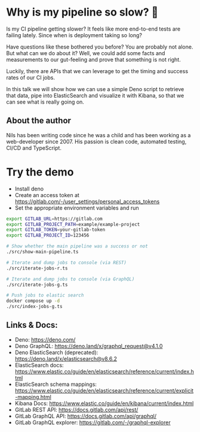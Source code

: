 # Why is my pipeline so slow? :snail:

Is my CI pipeline getting slower? It feels like more end-to-end tests are failing
lately. Since when is deployment taking so long?

Have questions like these bothered you before? You are probably not alone.
But what can we do about it? Well, we could add some facts and measurements
to our gut-feeling and prove that something is not right.

Luckily, there are APIs that we can leverage to get the timing and 
success rates of our CI jobs.

In this talk we will show how we can use a simple Deno script to retrieve that data,
pipe into ElasticSearch and visualize it with Kibana, so that we can see what is 
really going on.

## About the author

Nils has been writing code since he was a child and has been working as a web-developer since 2007.
His passion is clean code, automated testing, CI/CD and TypeScript.

# Try the demo

* Install deno
* Create an access token at https://gitlab.com/-/user_settings/personal_access_tokens
* Set the appropriate environment variables and run

```bash
export GITLAB_URL=https://gitlab.com
export GITLAB_PROJECT_PATH=example/example-project
export GITLAB_TOKEN=your-gitlab-token
export GITLAB_PROJECT_ID=123456

# Show whether the main pipeline was a success or not
./src/show-main-pipeline.ts 

# Iterate and dump jobs to console (via REST)
./src/iterate-jobs-r.ts

# Iterate and dump jobs to console (via GraphQL)
./src/iterate-jobs-g.ts

# Push jobs to elastic search
docker compose up -d
./src/index-jobs-g.ts

```

## Links & Docs:

- Deno: https://deno.com/
- Deno GraphQL: https://deno.land/x/graphql_request@v4.1.0
- Deno ElasticSearch (deprecated): https://deno.land/x/elasticsearch@v8.6.2
- ElasticSearch docs: https://www.elastic.co/guide/en/elasticsearch/reference/current/index.html
- ElasticSearch schema mappings: https://www.elastic.co/guide/en/elasticsearch/reference/current/explicit-mapping.html
- Kibana Docs: https://www.elastic.co/guide/en/kibana/current/index.html
- GitLab REST API: https://docs.gitlab.com/api/rest/
- GitLab GraphQL API: https://docs.gitlab.com/api/graphql/
- GitLab GraphQL explorer: https://gitlab.com/-/graphql-explorer